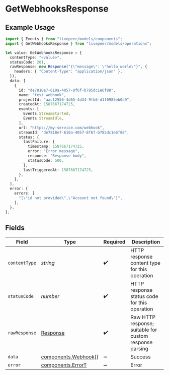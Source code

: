 # GetWebhooksResponse

## Example Usage

```typescript
import { Events } from "livepeer/models/components";
import { GetWebhooksResponse } from "livepeer/models/operations";

let value: GetWebhooksResponse = {
  contentType: "<value>",
  statusCode: 201,
  rawResponse: new Response("{\"message\": \"hello world\"}", {
    headers: { "Content-Type": "application/json" },
  }),
  data: [
    {
      id: "de7818e7-610a-4057-8f6f-b785dc1e6f88",
      name: "test_webhook",
      projectId: "aac12556-4d65-4d34-9fb6-d1f0985eb0a9",
      createdAt: 1587667174725,
      events: [
        Events.StreamStarted,
        Events.StreamIdle,
      ],
      url: "https://my-service.com/webhook",
      streamId: "de7818e7-610a-4057-8f6f-b785dc1e6f88",
      status: {
        lastFailure: {
          timestamp: 1587667174725,
          error: "Error message",
          response: "Response body",
          statusCode: 500,
        },
        lastTriggeredAt: 1587667174725,
      },
    },
  ],
  error: {
    errors: [
      "[\"id not provided\",\"Account not found\"]",
    ],
  },
};
```

## Fields

| Field                                                                 | Type                                                                  | Required                                                              | Description                                                           |
| --------------------------------------------------------------------- | --------------------------------------------------------------------- | --------------------------------------------------------------------- | --------------------------------------------------------------------- |
| `contentType`                                                         | *string*                                                              | :heavy_check_mark:                                                    | HTTP response content type for this operation                         |
| `statusCode`                                                          | *number*                                                              | :heavy_check_mark:                                                    | HTTP response status code for this operation                          |
| `rawResponse`                                                         | [Response](https://developer.mozilla.org/en-US/docs/Web/API/Response) | :heavy_check_mark:                                                    | Raw HTTP response; suitable for custom response parsing               |
| `data`                                                                | [components.Webhook](../../models/components/webhook.md)[]            | :heavy_minus_sign:                                                    | Success                                                               |
| `error`                                                               | [components.ErrorT](../../models/components/errort.md)                | :heavy_minus_sign:                                                    | Error                                                                 |